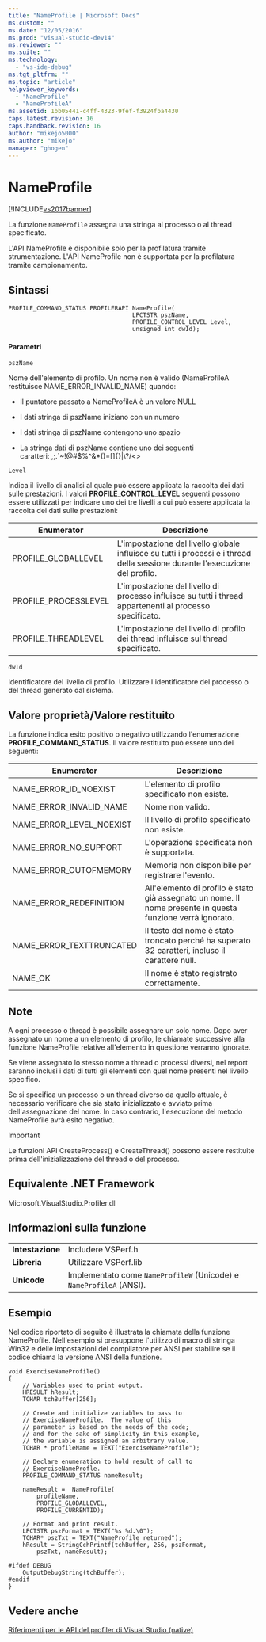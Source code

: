 ```yaml
---
title: "NameProfile | Microsoft Docs"
ms.custom: ""
ms.date: "12/05/2016"
ms.prod: "visual-studio-dev14"
ms.reviewer: ""
ms.suite: ""
ms.technology: 
  - "vs-ide-debug"
ms.tgt_pltfrm: ""
ms.topic: "article"
helpviewer_keywords: 
  - "NameProfile"
  - "NameProfileA"
ms.assetid: 1bb05441-c4ff-4323-9fef-f3924fba4430
caps.latest.revision: 16
caps.handback.revision: 16
author: "mikejo5000"
ms.author: "mikejo"
manager: "ghogen"
---
```

# NameProfile
[!INCLUDE[vs2017banner](../code-quality/includes/vs2017banner.md)]

La funzione `NameProfile` assegna una stringa al processo o al thread specificato.  
  
 L'API NameProfile è disponibile solo per la profilatura tramite strumentazione.  L'API NameProfile non è supportata per la profilatura tramite campionamento.  
  
## Sintassi  
  
```  
PROFILE_COMMAND_STATUS PROFILERAPI NameProfile(  
                                   LPCTSTR pszName,   
                                   PROFILE_CONTROL_LEVEL Level,  
                                   unsigned int dwId);  
```  
  
#### Parametri  
 `pszName`  
  
 Nome dell'elemento di profilo.  Un nome non è valido \(NameProfileA restituisce NAME\_ERROR\_INVALID\_NAME\) quando:  
  
-   Il puntatore passato a NameProfileA è un valore NULL  
  
-   I dati stringa di pszName iniziano con un numero  
  
-   I dati stringa di pszName contengono uno spazio  
  
-   La stringa dati di pszName contiene uno dei seguenti caratteri: ,;.\`~\!@\#$%^&\*\(\)\=\[\]{}&#124;\\?\/\<\>  
  
 `Level`  
  
 Indica il livello di analisi al quale può essere applicata la raccolta dei dati sulle prestazioni.  I valori **PROFILE\_CONTROL\_LEVEL** seguenti possono essere utilizzati per indicare uno dei tre livelli a cui può essere applicata la raccolta dei dati sulle prestazioni:  
  
|Enumerator|Descrizione|  
|----------------|-----------------|  
|PROFILE\_GLOBALLEVEL|L'impostazione del livello globale influisce su tutti i processi e i thread della sessione durante l'esecuzione del profilo.|  
|PROFILE\_PROCESSLEVEL|L'impostazione del livello di processo influisce su tutti i thread appartenenti al processo specificato.|  
|PROFILE\_THREADLEVEL|L'impostazione del livello di profilo dei thread influisce sul thread specificato.|  
  
 `dwId`  
  
 Identificatore del livello di profilo.  Utilizzare l'identificatore del processo o del thread generato dal sistema.  
  
## Valore proprietà\/Valore restituito  
 La funzione indica esito positivo o negativo utilizzando l'enumerazione **PROFILE\_COMMAND\_STATUS**.  Il valore restituito può essere uno dei seguenti:  
  
|Enumerator|Descrizione|  
|----------------|-----------------|  
|NAME\_ERROR\_ID\_NOEXIST|L'elemento di profilo specificato non esiste.|  
|NAME\_ERROR\_INVALID\_NAME|Nome non valido.|  
|NAME\_ERROR\_LEVEL\_NOEXIST|Il livello di profilo specificato non esiste.|  
|NAME\_ERROR\_NO\_SUPPORT|L'operazione specificata non è supportata.|  
|NAME\_ERROR\_OUTOFMEMORY|Memoria non disponibile per registrare l'evento.|  
|NAME\_ERROR\_REDEFINITION|All'elemento di profilo è stato già assegnato un nome.  Il nome presente in questa funzione verrà ignorato.|  
|NAME\_ERROR\_TEXTTRUNCATED|Il testo del nome è stato troncato perché ha superato 32 caratteri, incluso il carattere null.|  
|NAME\_OK|Il nome è stato registrato correttamente.|  
  
## Note  
 A ogni processo o thread è possibile assegnare un solo nome.  Dopo aver assegnato un nome a un elemento di profilo, le chiamate successive alla funzione NameProfile relative all'elemento in questione verranno ignorate.  
  
 Se viene assegnato lo stesso nome a thread o processi diversi, nel report saranno inclusi i dati di tutti gli elementi con quel nome presenti nel livello specifico.  
  
 Se si specifica un processo o un thread diverso da quello attuale, è necessario verificare che sia stato inizializzato e avviato prima dell'assegnazione del nome.  In caso contrario, l'esecuzione del metodo NameProfile avrà esito negativo.  
  
> [!IMPORTANT]
>  Le funzioni API CreateProcess\(\) e CreateThread\(\) possono essere restituite prima dell'inizializzazione del thread o del processo.  
  
## Equivalente .NET Framework  
 Microsoft.VisualStudio.Profiler.dll  
  
## Informazioni sulla funzione  
  
|||  
|-|-|  
|**Intestazione**|Includere VSPerf.h|  
|**Libreria**|Utilizzare VSPerf.lib|  
|**Unicode**|Implementato come `NameProfileW` \(Unicode\) e `NameProfileA` \(ANSI\).|  
  
## Esempio  
 Nel codice riportato di seguito è illustrata la chiamata della funzione NameProfile.  Nell'esempio si presuppone l'utilizzo di macro di stringa Win32 e delle impostazioni del compilatore per ANSI per stabilire se il codice chiama la versione ANSI della funzione.  
  
```  
void ExerciseNameProfile()  
{  
    // Variables used to print output.  
    HRESULT hResult;  
    TCHAR tchBuffer[256];  
  
    // Create and initialize variables to pass to   
    // ExerciseNameProfile.  The value of this   
    // parameter is based on the needs of the code;  
    // and for the sake of simplicity in this example,   
    // the variable is assigned an arbitrary value.  
    TCHAR * profileName = TEXT("ExerciseNameProfile");  
  
    // Declare enumeration to hold result of call to   
    // ExerciseNameProfle.  
    PROFILE_COMMAND_STATUS nameResult;  
  
    nameResult =  NameProfile(  
        profileName,  
        PROFILE_GLOBALLEVEL,  
        PROFILE_CURRENTID);  
  
    // Format and print result.  
    LPCTSTR pszFormat = TEXT("%s %d.\0");  
    TCHAR* pszTxt = TEXT("NameProfile returned");  
    hResult = StringCchPrintf(tchBuffer, 256, pszFormat,   
        pszTxt, nameResult);  
  
#ifdef DEBUG  
    OutputDebugString(tchBuffer);  
#endif  
}  
```  
  
## Vedere anche  
 [Riferimenti per le API del profiler di Visual Studio \(native\)](../profiling/visual-studio-profiler-api-reference-native.md)